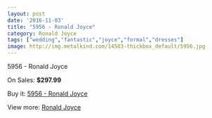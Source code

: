 ```yaml
---
layout: post
date: '2016-11-03'
title: "5956 - Ronald Joyce"
category: Ronald Joyce
tags: ["wedding","fantastic","joyce","formal","dresses"]
image: http://img.metalkind.com/14503-thickbox_default/5956.jpg
---
```

5956 - Ronald Joyce

On Sales: **$297.99**
<a href="https://www.metalkind.com/en/ronald-joyce/6316-5956.html"><amp-img layout="responsive" width="600" height="600" src="//img.metalkind.com/14503-thickbox_default/5956.jpg" alt="5956 - Ronald Joyce 0" /></a>
<a href="https://www.metalkind.com/en/ronald-joyce/6316-5956.html"><amp-img layout="responsive" width="600" height="600" src="//img.metalkind.com/14504-thickbox_default/5956.jpg" alt="5956 - Ronald Joyce 1" /></a>
<a href="https://www.metalkind.com/en/ronald-joyce/6316-5956.html"><amp-img layout="responsive" width="600" height="600" src="//img.metalkind.com/14505-thickbox_default/5956.jpg" alt="5956 - Ronald Joyce 2" /></a>

Buy it: [5956 - Ronald Joyce](https://www.metalkind.com/en/ronald-joyce/6316-5956.html "5956 - Ronald Joyce")

View more: [Ronald Joyce](https://www.metalkind.com/en/110-ronald-joyce "Ronald Joyce")